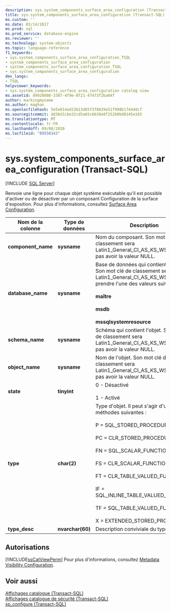 ```yaml
---
description: sys.system_components_surface_area_configuration (Transact-SQL)
title: sys.system_components_surface_area_configuration (Transact-SQL) | Microsoft Docs
ms.custom: ''
ms.date: 03/14/2017
ms.prod: sql
ms.prod_service: database-engine
ms.reviewer: ''
ms.technology: system-objects
ms.topic: language-reference
f1_keywords:
- sys.system_components_surface_area_configuration_TSQL
- system_components_surface_area_configuration
- system_components_surface_area_configuration_TSQL
- sys.system_components_surface_area_configuration
dev_langs:
- TSQL
helpviewer_keywords:
- sys.system_components_surface_area_configuration catalog view
ms.assetid: d9920008-3387-4f9e-8f21-47473f2ba04f
author: markingmyname
ms.author: maghan
ms.openlocfilehash: 5e5e014ad22613d65f3f8829e51f998b1744ddcf
ms.sourcegitcommit: dd36d1cbe32cd5a65c6638e8f252b0bd8145e165
ms.translationtype: MT
ms.contentlocale: fr-FR
ms.lasthandoff: 09/08/2020
ms.locfileid: "89550343"
---
```

# <a name="syssystem_components_surface_area_configuration-transact-sql"></a>sys.system_components_surface_area_configuration (Transact-SQL)
[!INCLUDE [SQL Server](../../includes/applies-to-version/sqlserver.md)]

  Renvoie une ligne pour chaque objet système exécutable qu'il est possible d'activer ou de désactiver par un composant Configuration de la surface d'exposition. Pour plus d'informations, consultez [Surface Area Configuration](../../relational-databases/security/surface-area-configuration.md).  
  
|Nom de la colonne|Type de données|Description|  
|-----------------|---------------|-----------------|  
|**component_name**|**sysname**|Nom du composant. Son mot clé de classement sera Latin1_General_CI_AS_KS_WS. Ne peut pas avoir la valeur NULL.|  
|**database_name**|**sysname**|Base de données qui contient l'objet. Son mot clé de classement sera Latin1_General_CI_AS_KS_WS. Doit prendre l'une des valeurs suivantes :<br /><br /> **maître**<br /><br /> **msdb**<br /><br /> **mssqlsystemresource**|  
|**schema_name**|**sysname**|Schéma qui contient l'objet. Son mot clé de classement sera Latin1_General_CI_AS_KS_WS. Ne peut pas avoir la valeur NULL.|  
|**object_name**|**sysname**|Nom de l'objet. Son mot clé de classement sera Latin1_General_CI_AS_KS_WS. Ne peut pas avoir la valeur NULL.|  
|**state**|**tinyint**|0 - Désactivé<br /><br /> 1 - Activé|  
|**type**|**char(2)**|Type d'objet. Il peut s'agir d'une des méthodes suivantes :<br /><br /> P = SQL_STORED_PROCEDURE<br /><br /> PC = CLR_STORED_PROCEDURE<br /><br /> FN = SQL_SCALAR_FUNCTION<br /><br /> FS = CLR_SCALAR_FUNCTION<br /><br /> FT = CLR_TABLE_VALUED_FUNCTION<br /><br /> IF = SQL_INLINE_TABLE_VALUED_FUNCTION<br /><br /> TF = SQL_TABLE_VALUED_FUNCTION<br /><br /> X = EXTENDED_STORED_PROCEDURE|  
|**type_desc**|**nvarchar(60)**|Description conviviale du type de l'objet.|  
  
## <a name="permissions"></a>Autorisations  
 [!INCLUDE[ssCatViewPerm](../../includes/sscatviewperm-md.md)] Pour plus d'informations, consultez [Metadata Visibility Configuration](../../relational-databases/security/metadata-visibility-configuration.md).  
  
## <a name="see-also"></a>Voir aussi  
 [Affichages catalogue &#40;Transact-SQL&#41;](../../relational-databases/system-catalog-views/catalog-views-transact-sql.md)   
 [Affichages catalogue de sécurité &#40;Transact-SQL&#41;](../../relational-databases/system-catalog-views/security-catalog-views-transact-sql.md)   
 [sp_configure &#40;Transact-SQL&#41;](../../relational-databases/system-stored-procedures/sp-configure-transact-sql.md)  
  
  
